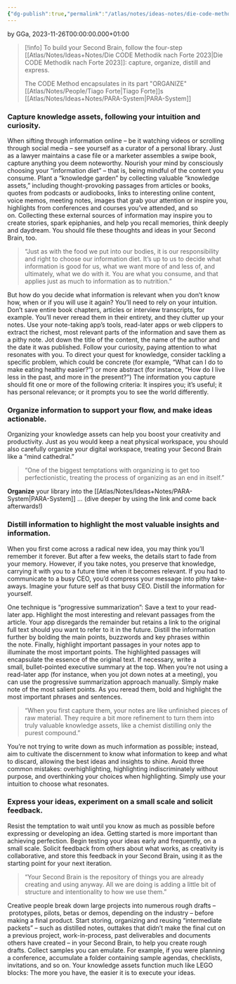 ```yaml
---
{"dg-publish":true,"permalink":"/atlas/notes/ideas-notes/die-code-methodik-nach-forte-2023/","tags":["class/note"],"noteIcon":""}
---
```


by GGa, 2023-11-26T00:00:00.000+01:00 

> [!info] To build your Second Brain, follow the four-step [[Atlas/Notes/Ideas+Notes/Die CODE Methodik nach Forte 2023\|Die CODE Methodik nach Forte 2023]]: capture, organize, distill and express.
> 
> The CODE Method encapsulates in its part "ORGANIZE" [[Atlas/Notes/People/Tiago Forte\|Tiago Forte]]s [[Atlas/Notes/Ideas+Notes/PARA-System\|PARA-System]]  

### Capture knowledge assets, following your intuition and curiosity.
When sifting through information online – be it watching videos or scrolling through social media – see yourself as a curator of a personal library. Just as a lawyer maintains a case file or a marketer assembles a swipe book, capture anything you deem noteworthy. Nourish your mind by consciously choosing your “information diet” – that is, being mindful of the content you consume. Plant a “knowledge garden” by collecting valuable “knowledge assets,” including thought-provoking passages from articles or books, quotes from podcasts or audiobooks, links to interesting online content, voice memos, meeting notes, images that grab your attention or inspire you, highlights from conferences and courses you’ve attended, and so on. Collecting these external sources of information may inspire you to create stories, spark epiphanies, and help you recall memories, think deeply and daydream. You should file these thoughts and ideas in your Second Brain, too.

> “Just as with the food we put into our bodies, it is our responsibility and right to choose our information diet. It’s up to us to decide what information is good for us, what we want more of and less of, and ultimately, what we do with it. You are what you consume, and that applies just as much to information as to nutrition.”

But how do you decide what information is relevant when you don’t know how, when or if you will use it again? You’ll need to rely on your intuition. Don’t save entire book chapters, articles or interview transcripts, for example. You’ll never reread them in their entirety, and they clutter up your notes. Use your note-taking app’s tools, read-later apps or web clippers to extract the richest, most relevant parts of the information and save them as a pithy note. Jot down the title of the content, the name of the author and the date it was published. Follow your curiosity, paying attention to what resonates with you. To direct your quest for knowledge, consider tackling a specific problem, which could be concrete (for example, “What can I do to make eating healthy easier?”) or more abstract (for instance, “How do I live less in the past, and more in the present?”) The information you capture should fit one or more of the following criteria: It inspires you; it’s useful; it has personal relevance; or it prompts you to see the world differently. 

### Organize information to support your flow, and make ideas actionable.
Organizing your knowledge assets can help you boost your creativity and productivity. Just as you would keep a neat physical workspace, you should also carefully organize your digital workspace, treating your Second Brain like a “mind cathedral.” 

> “One of the biggest temptations with organizing is to get too perfectionistic, treating the process of organizing as an end in itself.”

**Organize** your library into the [[Atlas/Notes/Ideas+Notes/PARA-System\|PARA-System]] ... (dive deeper by using the link and come back afterwards!)

### Distill information to highlight the most valuable insights and information.
When you first come across a radical new idea, you may think you’ll remember it forever. But after a few weeks, the details start to fade from your memory. However, if you take notes, you preserve that knowledge, carrying it with you to a future time when it becomes relevant. If you had to communicate to a busy CEO, you’d compress your message into pithy take-aways. Imagine your future self as that busy CEO. Distill the information for yourself. 

One technique is “progressive summarization”: Save a text to your read-later app. Highlight the most interesting and relevant passages from the article. Your app disregards the remainder but retains a link to the original full text should you want to refer to it in the future. Distill the information further by bolding the main points, buzzwords and key phrases within the note. Finally, highlight important passages in your notes app to illuminate the most important points. The highlighted passages will encapsulate the essence of the original text. If necessary, write a small, bullet-pointed executive summary at the top. When you’re not using a read-later app (for instance, when you jot down notes at a meeting), you can use the progressive summarization approach manually. Simply make note of the most salient points. As you reread them, bold and highlight the most important phrases and sentences.

> “When you first capture them, your notes are like unfinished pieces of raw material. They require a bit more refinement to turn them into truly valuable knowledge assets, like a chemist distilling only the purest compound.”

You’re not trying to write down as much information as possible; instead, aim to cultivate the discernment to know what information to keep and what to discard, allowing the best ideas and insights to shine. Avoid three common mistakes: overhighlighting, highlighting indiscriminately without purpose, and overthinking your choices when highlighting. Simply use your intuition to choose what resonates.

### Express your ideas, experiment on a small scale and solicit feedback.

Resist the temptation to wait until you know as much as possible before expressing or developing an idea. Getting started is more important than achieving perfection. Begin testing your ideas early and frequently, on a small scale. Solicit feedback from others about what works, as creativity is collaborative, and store this feedback in your Second Brain, using it as the starting point for your next iteration. 

> “Your Second Brain is the repository of things you are already creating and using anyway. All we are doing is adding a little bit of structure and intentionality to how we use them.”

Creative people break down large projects into numerous rough drafts – prototypes, pilots, betas or demos, depending on the industry – before making a final product. Start storing, organizing and reusing “intermediate packets” – such as distilled notes, outtakes that didn’t make the final cut on a previous project, work-in-process, past deliverables and documents others have created – in your Second Brain, to help you create rough drafts. Collect samples you can emulate. For example, if you were planning a conference, accumulate a folder containing sample agendas, checklists, invitations, and so on. Your knowledge assets function much like LEGO blocks: The more you have, the easier it is to execute your ideas. 